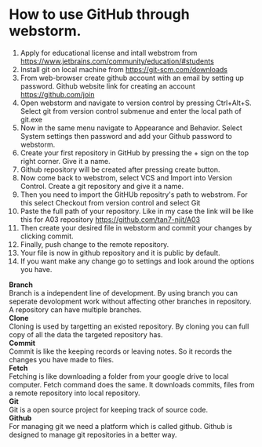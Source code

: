 # How to use GitHub through webstorm.

1. Apply for educational license and intall webstrom from https://www.jetbrains.com/community/education/#students
2. Install git on local machine from https://git-scm.com/downloads
3. From web-browser create github account with an email by setting up password. Github website link for creating an account https://github.com/join
4. Open webstorm and navigate to version control by pressing Ctrl+Alt+S. Select git from version control submenue and enter the local path of git.exe
5. Now in the same menu navigate to Appearance and Behavior. Select System settings then password and add your Github password to webstorm.
6. Create your first repository in GitHub by pressing the + sign on the top right corner. Give it a name.
7. Github repository will be created after pressing create button.
8. Now come back to webstrom, select VCS and Import into Version Control. Create a git repository and give it a name.
9. Then you need to import the GitHUb repositry's path to webstrom. For this select  Checkout from version control and select Git
10. Paste the full path of your repository. Like in my case the link will be like this for A03 repository https://github.com/tan7-njit/A03
11. Then create your desired file in webstorm and commit your changes by clicking commit.
12. Finally, push change to the remote repository.
13. Your file is now in github repository and it is public by default.
14. If you want make any change go to settings and look around the options you have.



**Branch** <br> Branch is a independent line of development. By using branch you can seperate devolopment work without affecting other branches in repository. A repository can have multiple branches.<br>
**Clone** <br> Cloning is used by targetting an existed repository. By cloning you can full copy of all the data the targeted repository has.<br>
**Commit** <br> Commit is like the keeping records or leaving notes. So it records the changes you have made to files.<br>
**Fetch** <br> Fetching is like downloading a folder from your google drive to local computer. Fetch command does the same. It downloads commits, files from a remote repository into local repository.<br>
**Git** <br> Git is a open source project for keeping track of source code.<br>
**Github** <br> For managing git we need a platform which is called github. Github is designed to manage git repositories  in a better way.<br>
